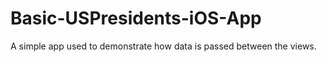 # Basic-USPresidents-iOS-App
A simple app used to demonstrate how data is passed between the views. 

